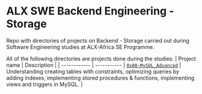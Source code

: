 # ALX SWE Backend Engineering - Storage

Repo with directories of projects on Backend - Storage carried out during Software Engineering studies at ALX-Africa SE Programme.

All of the following directories are projects done during the studies:
| Project name | Description |
| ------------ | ----------- |
[`0x00-MySQL_Advanced`](https://github.com/iankisali/alx-backend-storage/tree/main/0x00-MySQL_Advanced) | Understanding creating tables with constraints, optimizing queries by adding indexes, implementing stored procedures & functions, implementing views and triggers in MySQL. |

